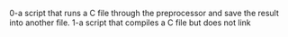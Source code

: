 0-a script that runs a C file through the preprocessor and save the result into another file.
1-a script that compiles a C file but does not link
